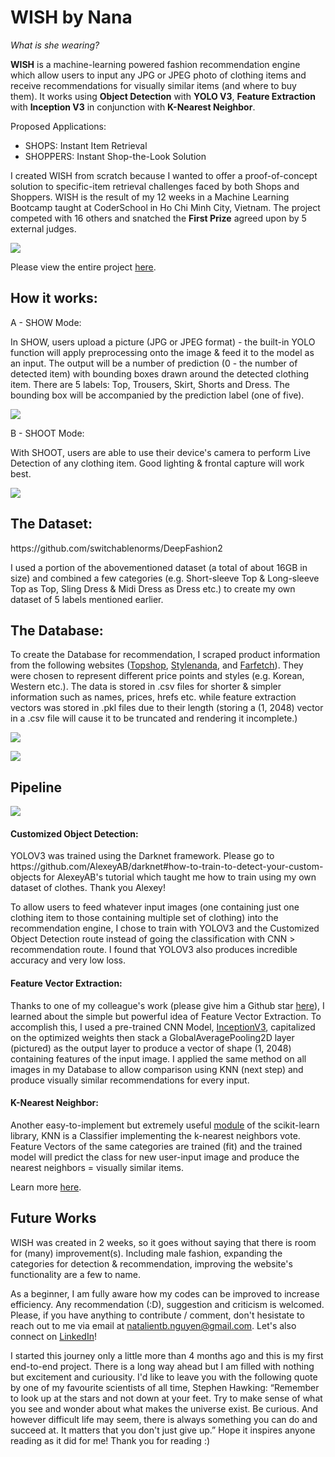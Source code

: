 # WISH by Nana 
*What is she wearing?*

**WISH** is a machine-learning powered fashion recommendation engine which allow users to input any JPG or JPEG photo of clothing items and receive recommendations for visually similar items (and where to buy them). It works using **Object Detection** with **YOLO V3**, **Feature Extraction** with **Inception V3** in conjunction with **K-Nearest Neighbor**. 

Proposed Applications: 

- SHOPS: Instant Item Retrieval 
- SHOPPERS: Instant Shop-the-Look Solution

I created WISH from scratch because I wanted to offer a proof-of-concept solution to specific-item retrieval challenges faced by both Shops and Shoppers. WISH is the result of my 12 weeks in a Machine Learning Bootcamp taught at CoderSchool in Ho Chi Minh City, Vietnam. The project competed with 16 others and snatched the **First Prize** agreed upon by 5 external judges. 

![](https://i.imgur.com/6kww597.png)

Please view the entire project [here](https://www.beautiful.ai/player/-M19TNQ-3mBssQUbIK53).

<h2> How it works: </h2> 

A - SHOW Mode: 

In SHOW, users upload a picture (JPG or JPEG format) - the built-in YOLO function will apply preprocessing onto the image & feed it to the model as an input. The output will be a number of prediction (0 - the number of detected item) with bounding boxes drawn around the detected clothing item. There are 5 labels: Top, Trousers, Skirt, Shorts and Dress. The bounding box will be accompanied by the prediction label (one of five). 

![](https://i.imgur.com/fr8KJhU.jpg)

B - SHOOT Mode: 

With SHOOT, users are able to use their device's camera to perform Live Detection of any clothing item. Good lighting & frontal capture will work best. 

![](https://i.imgur.com/G6y0EYS.jpg)

<h2> The Dataset: </h2> 
https://github.com/switchablenorms/DeepFashion2

I used a portion of the abovementioned dataset (a total of about 16GB in size) and combined a few categories (e.g. Short-sleeve Top & Long-sleeve Top as Top, Sling Dress & Midi Dress as Dress etc.) to create my own dataset of 5 labels mentioned earlier. 

<h2> The Database: </h2>

To create the Database for recommendation, I scraped product information from the following websites ([Topshop](https://www.topshop.com/), [Stylenanda](https://en.stylenanda.com/), and [Farfetch](https://www.farfetch.com/vn/)). They were chosen to represent different price points and styles (e.g. Korean, Western etc.). The data is stored in .csv files for shorter & simpler information such as names, prices, hrefs etc. while feature extraction vectors was stored in .pkl files due to their length (storing a (1, 2048) vector in a .csv file will cause it to be truncated and rendering it incomplete.) 

![](https://i.imgur.com/2IBFiQY.jpg)

![](https://i.imgur.com/LeCOnuS.jpg)

<h2> Pipeline </h2> 

![](https://i.imgur.com/HVJzgdt.jpg)

<h4>Customized Object Detection:</h4> YOLOV3 was trained using the Darknet framework. Please go to https://github.com/AlexeyAB/darknet#how-to-train-to-detect-your-custom-objects for AlexeyAB's tutorial which taught me how to train using my own dataset of clothes. Thank you Alexey! 

To allow users to feed whatever input images (one containing just one clothing item to those containing multiple set of clothing) into the recommendation engine, I chose to train with YOLOV3 and the Customized Object Detection route instead of going the classification with CNN > recommendation route. I found that YOLOV3 also produces incredible accuracy and very low loss. 

<h4> Feature Vector Extraction: </h4> 

Thanks to one of my colleague's work (please give him a Github star [here](https://github.com/jodythai/nozama-recommendation-system)), I learned about the simple but powerful idea of Feature Vector Extraction. To accomplish this, I used a pre-trained CNN Model, [InceptionV3](https://github.com/keras-team/keras-applications/blob/master/keras_applications/inception_v3.py), capitalized on the optimized weights then stack a GlobalAveragePooling2D layer (pictured) as the output layer to produce a vector of shape (1, 2048) containing features of the input image. I applied the same method on all images in my Database to allow comparison using KNN (next step) and produce visually similar recommendations for every input. 

<h4> K-Nearest Neighbor: </h4> 

Another easy-to-implement but extremely useful [module](https://scikit-learn.org/stable/modules/generated/sklearn.neighbors.KNeighborsClassifier.html#sklearn.neighbors.KNeighborsClassifier) of the scikit-learn library, KNN is a Classifier implementing the k-nearest neighbors vote. Feature Vectors of the same categories are trained (fit) and the trained model will predict the class for new user-input image and produce the nearest neighbors = visually similar items. 

Learn more [here](https://scikit-learn.org/stable/modules/generated/sklearn.neighbors.KNeighborsClassifier.html#sklearn.neighbors.KNeighborsClassifier). 

<h2> Future Works </h2> 

WISH was created in 2 weeks, so it goes without saying that there is room for (many) improvement(s). Including male fashion, expanding the categories for detection & recommendation, improving the website's functionality are a few to name. 

As a beginner, I am fully aware how my codes can be improved to increase efficiency. Any recommendation (:D), suggestion and criticism is welcomed. Please, if you have anything to contribute / comment, don't hesistate to reach out to me via email at natalientb.nguyen@gmail.com. Let's also connect on [LinkedIn](https://www.linkedin.com/in/nnatalienguyen/)! 

I started this journey only a little more than 4 months ago and this is my first end-to-end project. There is a long way ahead but I am filled with nothing but excitement and curiousity. I'd like to leave you with the following quote by one of my favourite scientists of all time, Stephen Hawking: “Remember to look up at the stars and not down at your feet. Try to make sense of what you see and wonder about what makes the universe exist. Be curious. And however difficult life may seem, there is always something you can do and succeed at. It matters that you don't just give up.” Hope it inspires anyone reading as it did for me! Thank you for reading :) 





















